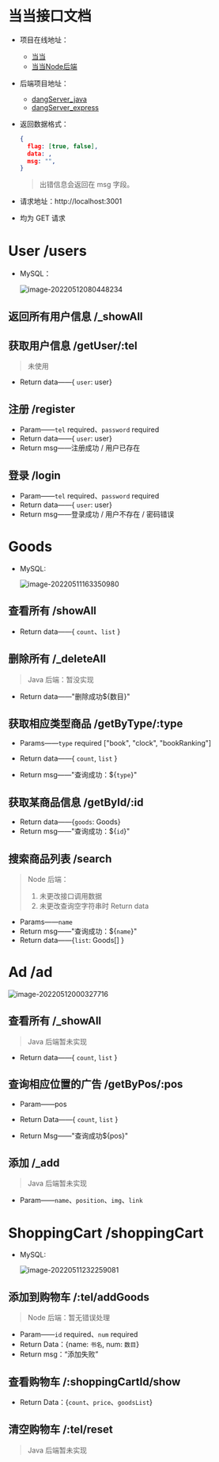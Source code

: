 # 当当接口文档
+ 项目在线地址：
    + [当当](http://dang.giantBear.top)
    + [当当Node后端](http://dangserver.giantBear.top)

+ 后端项目地址：
    + [dangServer_java](https://github.com/Ethereal-bang/dangServer_java)
    + [dangServer_express](https://github.com/Ethereal-bang/dang_server)

+ 返回数据格式：

    ```json
    {
      flag: [true, false],
      data: ,
      msg: "",
    }
    ```

    > 出错信息会返回在 msg 字段。

+ 请求地址：http://localhost:3001

+ 均为 GET 请求



# User /users

+ MySQL：

    ![image-20220512080448234](https://gitee.com/ethereal-bang/images/raw/master/20220512080722.png)





## 返回所有用户信息 /_showAll



## 获取用户信息 /getUser/:tel

> 未使用

+ Return data——{ `user`:  user}



## 注册 /register

+ Param——`tel` required、`password` required
+ Return data——{ `user`:  user}
+ Return msg——注册成功 / 用户已存在



## 登录 /login

+ Param——`tel` required、`password` required
+ Return data——{ `user`:  user}
+ Return msg——登录成功 / 用户不存在 / 密码错误



# Goods

+ MySQL:

    ![image-20220511163350980](https://gitee.com/ethereal-bang/images/raw/master/20220511163353.png)



## 查看所有 /showAll

+ Return data——{ `count`、`list` }



## 删除所有 /_deleteAll

> Java 后端：暂没实现

+ Return data——"删除成功${数目}"



## 获取相应类型商品 /getByType/:type

+ Params——`type` required ["book", "clock", "bookRanking"]

+ Return data——{ `count`, `list` }
+ Return msg——"查询成功：${`type`}"



## 获取某商品信息 /getById/:id

+ Return data——{`goods`: Goods}
+ Return msg——"查询成功：${`id`}"



## 搜索商品列表 /search

> Node 后端：
>
> 1. 未更改接口调用数据
> 2. 未更改查询空字符串时 Return data

+ Params——`name`
+ Return msg——"查询成功：${`name`}"
+ Return data——{`list`: Goods[] }



# Ad /ad

![image-20220512000327716](https://gitee.com/ethereal-bang/images/raw/master/20220512000328.png)



## 查看所有 /_showAll

> Java 后端暂未实现

+ Return data——{ `count`, `list` }



## 查询相应位置的广告 /getByPos/:pos

+ Param——pos

+ Return Data——{ `count`, `list` }

+ Return Msg——"查询成功${pos}"



## 添加 /_add

> Java 后端暂未实现

+ Param——`name`、`position`、`img`、`link`



# ShoppingCart	/shoppingCart

+ MySQL:

    ![image-20220511232259081](https://gitee.com/ethereal-bang/images/raw/master/20220511232301.png)



## 添加到购物车 /:tel/addGoods

> Node 后端：暂无错误处理

+ Param——`id` required、`num` required
+ Return Data：{name: `书名`, num: `数目`}
+ Return msg：“添加失败”



## 查看购物车 /:shoppingCartId/show

+ Return Data：{`count`、`price`、`goodsList`}



## 清空购物车 /:tel/reset

> Java 后端暂未实现



